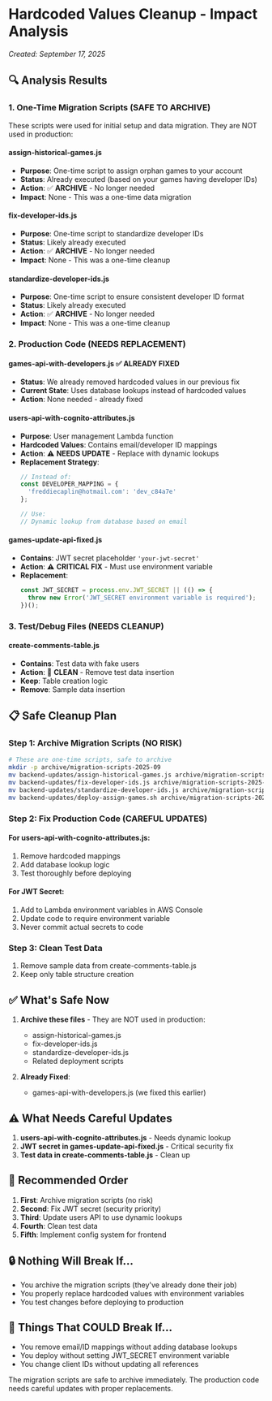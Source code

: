 # Hardcoded Values Cleanup - Impact Analysis
*Created: September 17, 2025*

## 🔍 Analysis Results

### 1. One-Time Migration Scripts (SAFE TO ARCHIVE)
These scripts were used for initial setup and data migration. They are NOT used in production:

#### **assign-historical-games.js**
- **Purpose**: One-time script to assign orphan games to your account
- **Status**: Already executed (based on your games having developer IDs)
- **Action**: ✅ **ARCHIVE** - No longer needed
- **Impact**: None - This was a one-time data migration

#### **fix-developer-ids.js**
- **Purpose**: One-time script to standardize developer IDs
- **Status**: Likely already executed
- **Action**: ✅ **ARCHIVE** - No longer needed
- **Impact**: None - This was a one-time cleanup

#### **standardize-developer-ids.js**
- **Purpose**: One-time script to ensure consistent developer ID format
- **Status**: Likely already executed
- **Action**: ✅ **ARCHIVE** - No longer needed
- **Impact**: None - This was a one-time cleanup

### 2. Production Code (NEEDS REPLACEMENT)

#### **games-api-with-developers.js** ✅ ALREADY FIXED
- **Status**: We already removed hardcoded values in our previous fix
- **Current State**: Uses database lookups instead of hardcoded values
- **Action**: None needed - already fixed

#### **users-api-with-cognito-attributes.js**
- **Purpose**: User management Lambda function
- **Hardcoded Values**: Contains email/developer ID mappings
- **Action**: ⚠️ **NEEDS UPDATE** - Replace with dynamic lookups
- **Replacement Strategy**:
  ```javascript
  // Instead of:
  const DEVELOPER_MAPPING = {
    'freddiecaplin@hotmail.com': 'dev_c84a7e'
  };
  
  // Use:
  // Dynamic lookup from database based on email
  ```

#### **games-update-api-fixed.js**
- **Contains**: JWT secret placeholder `'your-jwt-secret'`
- **Action**: ⚠️ **CRITICAL FIX** - Must use environment variable
- **Replacement**:
  ```javascript
  const JWT_SECRET = process.env.JWT_SECRET || (() => {
    throw new Error('JWT_SECRET environment variable is required');
  })();
  ```

### 3. Test/Debug Files (NEEDS CLEANUP)

#### **create-comments-table.js**
- **Contains**: Test data with fake users
- **Action**: 🧹 **CLEAN** - Remove test data insertion
- **Keep**: Table creation logic
- **Remove**: Sample data insertion

## 📋 Safe Cleanup Plan

### Step 1: Archive Migration Scripts (NO RISK)
```bash
# These are one-time scripts, safe to archive
mkdir -p archive/migration-scripts-2025-09
mv backend-updates/assign-historical-games.js archive/migration-scripts-2025-09/
mv backend-updates/fix-developer-ids.js archive/migration-scripts-2025-09/
mv backend-updates/standardize-developer-ids.js archive/migration-scripts-2025-09/
mv backend-updates/deploy-assign-games.sh archive/migration-scripts-2025-09/
```

### Step 2: Fix Production Code (CAREFUL UPDATES)

#### For users-api-with-cognito-attributes.js:
1. Remove hardcoded mappings
2. Add database lookup logic
3. Test thoroughly before deploying

#### For JWT Secret:
1. Add to Lambda environment variables in AWS Console
2. Update code to require environment variable
3. Never commit actual secrets to code

### Step 3: Clean Test Data
1. Remove sample data from create-comments-table.js
2. Keep only table structure creation

## ✅ What's Safe Now

1. **Archive these files** - They are NOT used in production:
   - assign-historical-games.js
   - fix-developer-ids.js  
   - standardize-developer-ids.js
   - Related deployment scripts

2. **Already Fixed**:
   - games-api-with-developers.js (we fixed this earlier)

## ⚠️ What Needs Careful Updates

1. **users-api-with-cognito-attributes.js** - Needs dynamic lookup
2. **JWT secret in games-update-api-fixed.js** - Critical security fix
3. **Test data in create-comments-table.js** - Clean up

## 🚀 Recommended Order

1. **First**: Archive migration scripts (no risk)
2. **Second**: Fix JWT secret (security priority)
3. **Third**: Update users API to use dynamic lookups
4. **Fourth**: Clean test data
5. **Fifth**: Implement config system for frontend

## 🔒 Nothing Will Break If...

- You archive the migration scripts (they've already done their job)
- You properly replace hardcoded values with environment variables
- You test changes before deploying to production

## 🛑 Things That COULD Break If...

- You remove email/ID mappings without adding database lookups
- You deploy without setting JWT_SECRET environment variable
- You change client IDs without updating all references

The migration scripts are safe to archive immediately. The production code needs careful updates with proper replacements.